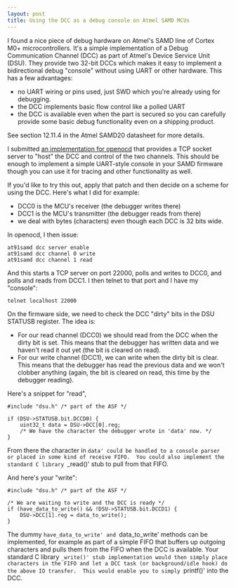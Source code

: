 ```yaml
---
layout: post
title: Using the DCC as a debug console on Atmel SAMD MCUs
---
```


I found a nice piece of debug hardware on Atmel's SAMD line of Cortex M0+ microcontrollers.  It's a simple implementation of a Debug Communication Channel (DCC) as part of Atmel's Device Service Unit (DSU).  They provide two 32-bit DCCs which makes it easy to implement a bidirectional debug "console" without using UART or other hardware.  This has a few advantages:

- no UART wiring or pins used, just SWD which you're already using for debugging.
- the DCC implements basic flow control like a polled UART
- the DCC is available even when the part is secured so you can carefully provide some basic debug functionality even on a shipping product.

See section 12.11.4 in the Atmel SAMD20 datasheet for more details.

I submitted [an implementation for openocd](http://openocd.zylin.com/#/c/2692/) that provides a TCP socket server to "host" the DCC and control of the two channels.  This should be enough to implement a simple UART-style console in your SAMD firmware though you can use it for tracing and other functionality as well.

If you'd like to try this out, apply that patch and then decide on a scheme for using the DCC.  Here's what I did for example:

- DCC0 is the MCU's receiver (the debugger writes there)
- DCC1 is the MCU's transmitter (the debugger reads from there)
- we deal with bytes (characters) even though each DCC is 32 bits wide.

In openocd, I then issue:

    at91samd dcc server enable
    at91samd dcc channel 0 write
    at91samd dcc channel 1 read

And this starts a TCP server on port 22000, polls and writes to DCC0, and polls and reads from DCC1.  I then telnet to that port and I have my "console":

    telnet localhost 22000

On the firmware side, we need to check the DCC "dirty" bits in the DSU STATUSB
register.  The idea is:

- For our read channel (DCC0) we should read from the DCC when the dirty bit is set.  This means that the debugger has written data and we haven't read it out yet (the bit is cleared on read).
- For our write channel (DCC1), we can write when the dirty bit is clear.  This means that the debugger has read the previous data and we won't clobber anything (again, the bit is cleared on read, this time by the debugger reading).

Here's a snippet for "read",

    #include "dsu.h" /* part of the ASF */

    if (DSU->STATUSB.bit.DCCD0) {
        uint32_t data = DSU->DCC[0].reg;
        /* We have the character the debugger wrote in 'data' now. */
    }

From there the character in `data' could be handled to a console parser or placed in some kind of receive FIFO.  You could also implement the standard C library
`_read()' stub to pull from that FIFO.

And here's your "write":

    #include "dsu.h" /* part of the ASF */

    /* We are waiting to write and the DCC is ready */
    if (have_data_to_write() && !DSU->STATUSB.bit.DCCD1) {
        DSU->DCC[1].reg = data_to_write();
    }

The dummy `have_data_to_write' and `data\_to\_write' methods can be implemented, for example as part of a simple FIFO that buffers up outgoing characters and pulls them from the FIFO when the DCC is available.  Your standard C library `_write()' stub implementation would then simply place characters in the FIFO and let a DCC task (or background/idle hook) do the above IO transfer.  This would enable you to simply `printf()' into the DCC.
